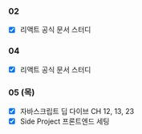 ### 02

- [x] 리액트 공식 문서 스터디

### 04

- [x] 리액트 공식 문서 스터디

### 05 (목)

- [x] 자바스크립트 딥 다이브 CH 12, 13, 23
- [x] Side Project 프론트엔드 세팅
